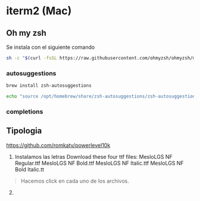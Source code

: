 # iterm2 (Mac)

## Oh my zsh

Se instala con el siguiente comando

```bash
sh -c "$(curl -fsSL https://raw.githubusercontent.com/ohmyzsh/ohmyzsh/master/tools/install.sh)"
```

### autosuggestions

```bash
brew install zsh-autosuggestions
```

```bash
echo "source /opt/homebrew/share/zsh-autosuggestions/zsh-autosuggestions.zsh" >> .zshrc
```

### completions

## Tipologia

https://github.com/romkatv/powerlevel10k

1. Instalamos las letras
Download these four ttf files:
MesloLGS NF Regular.ttf
MesloLGS NF Bold.ttf
MesloLGS NF Italic.ttf
MesloLGS NF Bold Italic.tt
> Hacemos click en cada uno de los archivos.

2.  
